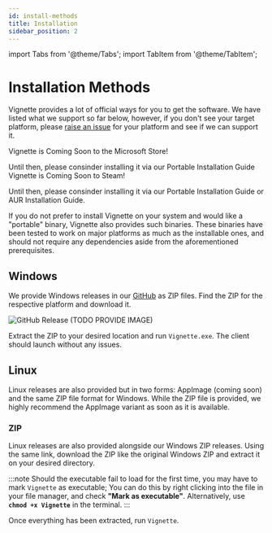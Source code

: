 ```yaml
---
id: install-methods
title: Installation
sidebar_position: 2
---
```


import Tabs from '@theme/Tabs';
import TabItem from '@theme/TabItem';

# Installation Methods

Vignette provides a lot of official ways for you to get the software. We have listed what we support so far below, however, if you don't see your target platform, please [raise an issue](https://github.com/vignetteapp/vignette/issues/new) for your platform and see if we can support it.

<Tabs groupId="operating-systems">
  <TabItem value="microsoft-store" label="Microsoft Store (Windows)" default>
  
  Vignette is Coming Soon to the Microsoft Store! 
  
  
  Until then, please consinder installing it via our Portable Installation Guide
  </TabItem>
  <TabItem value="steam" label="Steam">
  Vignette is Coming Soon to Steam!
  

  Until then, please consinder installing it via our Portable Installation Guide or AUR Installation Guide.
  </TabItem>
  <TabItem value="aur" label="AUR (Linux)">

  </TabItem>
  <TabItem value="portable" label="Portable">
If you do not prefer to install Vignette on your system and would like a "portable" binary, Vignette also provides such binaries.
These binaries have been tested to work on major platforms as much as the installable ones, and should not require any dependencies
aside from the aforementioned prerequisites.

## Windows

We provide Windows releases in our [GitHub](https://github.com/vignetteapp/vignette/releases/latest) as ZIP files. Find the ZIP for the respective platform
and download it.

![GitHub Release (TODO PROVIDE IMAGE)](https://example.com)

Extract the ZIP to your desired location and run `Vignette.exe`. The client should launch without any issues.

## Linux

Linux releases are also provided but in two forms: AppImage (coming soon) and the same ZIP file format for Windows. While the ZIP file is provided, we highly
recommend the AppImage variant as soon as it is available.

### ZIP

Linux releases are also provided alongside our Windows ZIP releases. Using the same link, download the ZIP like the original Windows ZIP and extract it on your desired
directory.

:::note
Should the executable fail to load for the first time, you may have to mark `Vignette` as executable; You can do this by right clicking into the file in your file manager, and
check **"Mark as executable"**. Alternatively, use **`chmod +x Vignette`** in the terminal.
:::

Once everything has been extracted, run `Vignette`.

  </TabItem>
</Tabs>
